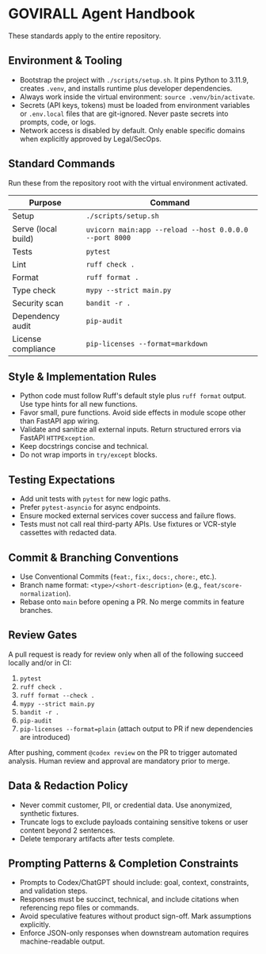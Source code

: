 # GOVIRALL Agent Handbook

These standards apply to the entire repository.

## Environment & Tooling
- Bootstrap the project with `./scripts/setup.sh`. It pins Python to 3.11.9, creates `.venv`, and installs runtime plus developer dependencies.
- Always work inside the virtual environment: `source .venv/bin/activate`.
- Secrets (API keys, tokens) must be loaded from environment variables or `.env.local` files that are git-ignored. Never paste secrets into prompts, code, or logs.
- Network access is disabled by default. Only enable specific domains when explicitly approved by Legal/SecOps.

## Standard Commands
Run these from the repository root with the virtual environment activated.

| Purpose | Command |
| --- | --- |
| Setup | `./scripts/setup.sh` |
| Serve (local build) | `uvicorn main:app --reload --host 0.0.0.0 --port 8000` |
| Tests | `pytest` |
| Lint | `ruff check .` |
| Format | `ruff format .` |
| Type check | `mypy --strict main.py` |
| Security scan | `bandit -r .` |
| Dependency audit | `pip-audit` |
| License compliance | `pip-licenses --format=markdown` |

## Style & Implementation Rules
- Python code must follow Ruff's default style plus `ruff format` output. Use type hints for all new functions.
- Favor small, pure functions. Avoid side effects in module scope other than FastAPI app wiring.
- Validate and sanitize all external inputs. Return structured errors via FastAPI `HTTPException`.
- Keep docstrings concise and technical.
- Do not wrap imports in `try/except` blocks.

## Testing Expectations
- Add unit tests with `pytest` for new logic paths.
- Prefer `pytest-asyncio` for async endpoints.
- Ensure mocked external services cover success and failure flows.
- Tests must not call real third-party APIs. Use fixtures or VCR-style cassettes with redacted data.

## Commit & Branching Conventions
- Use Conventional Commits (`feat:`, `fix:`, `docs:`, `chore:`, etc.).
- Branch name format: `<type>/<short-description>` (e.g., `feat/score-normalization`).
- Rebase onto `main` before opening a PR. No merge commits in feature branches.

## Review Gates
A pull request is ready for review only when all of the following succeed locally and/or in CI:
1. `pytest`
2. `ruff check .`
3. `ruff format --check .`
4. `mypy --strict main.py`
5. `bandit -r .`
6. `pip-audit`
7. `pip-licenses --format=plain` (attach output to PR if new dependencies are introduced)

After pushing, comment `@codex review` on the PR to trigger automated analysis. Human review and approval are mandatory prior to merge.

## Data & Redaction Policy
- Never commit customer, PII, or credential data. Use anonymized, synthetic fixtures.
- Truncate logs to exclude payloads containing sensitive tokens or user content beyond 2 sentences.
- Delete temporary artifacts after tests complete.

## Prompting Patterns & Completion Constraints
- Prompts to Codex/ChatGPT should include: goal, context, constraints, and validation steps.
- Responses must be succinct, technical, and include citations when referencing repo files or commands.
- Avoid speculative features without product sign-off. Mark assumptions explicitly.
- Enforce JSON-only responses when downstream automation requires machine-readable output.

